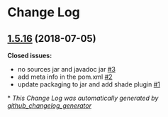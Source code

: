 # Change Log

## [1.5.16](https://github.com/networknt/light-client-all-4j/tree/1.5.16) (2018-07-05)
**Closed issues:**

- no sources jar and javadoc jar [\#3](https://github.com/networknt/light-client-all-4j/issues/3)
- add meta info in the pom.xml [\#2](https://github.com/networknt/light-client-all-4j/issues/2)
- update packaging to jar and add shade plugin [\#1](https://github.com/networknt/light-client-all-4j/issues/1)



\* *This Change Log was automatically generated by [github_changelog_generator](https://github.com/skywinder/Github-Changelog-Generator)*